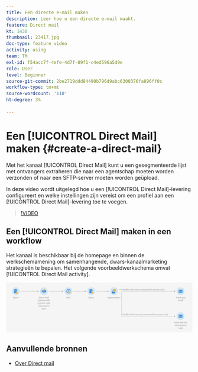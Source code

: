 ```yaml
---
title: Een directe e-mail maken
description: Leer hoe u een directe e-mail maakt.
feature: Direct mail
kt: 1430
thumbnail: 23417.jpg
doc-type: feature video
activity: using
team: TM
exl-id: f54acc7f-4efe-4d7f-89f1-c4ed596a5d9e
role: User
level: Beginner
source-git-commit: 2be2719ddd84490b796d9abc6300376fa896ff0c
workflow-type: tm+mt
source-wordcount: '110'
ht-degree: 3%

---
```


# Een [!UICONTROL Direct Mail] maken {#create-a-direct-mail}

Met het kanaal [!UICONTROL Direct Mail] kunt u een gesegmenteerde lijst met ontvangers extraheren die naar een agentschap moeten worden verzonden of naar een SFTP-server moeten worden geüpload.

In deze video wordt uitgelegd hoe u een [!UICONTROL Direct Mail]-levering configureert en welke instellingen zijn vereist om een profiel aan een [!UICONTROL Direct Mail]-levering toe te voegen.

>[!VIDEO](https://video.tv.adobe.com/v/23417?quality=12)

## Een [!UICONTROL Direct Mail] maken in een workflow

Het kanaal is beschikbaar bij de homepage en binnen de werkschemamening om samenhangende, dwars-kanaalmarketing strategieën te bepalen. Het volgende voorbeeldwerkschema omvat [!UICONTROL Direct Mail activity].

![Workflowafbeelding](/help/assets/direct_mail_examplewf.png)

## Aanvullende bronnen

* [Over Direct mail](https://docs.adobe.com/content/help/en/campaign-standard/using/communication-channels/direct-mail/about-direct-mail.html)
